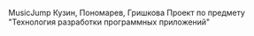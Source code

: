 MusicJump
Кузин, Пономарев, Гришкова
Проект по предмету "Технология разработки программных приложений"
